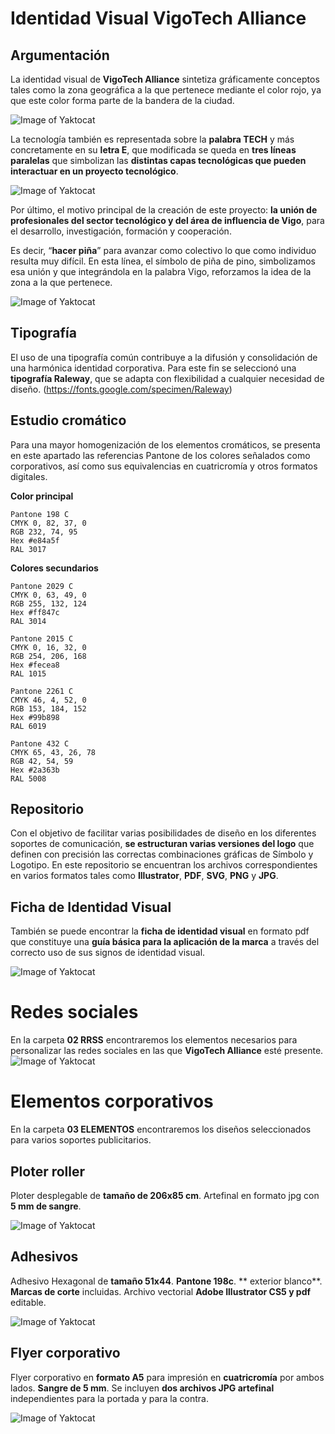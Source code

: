 # Identidad Visual VigoTech Alliance

## Argumentación

La identidad visual de **VigoTech Alliance** sintetiza gráficamente conceptos tales como la zona geográfica a la que pertenece mediante el color rojo, ya que este color forma parte de la bandera de la ciudad.

![Image of Yaktocat](https://github.com/VigoTech/design/blob/master/i/p03.jpg?raw=true)


La tecnología también es representada sobre la **palabra TECH** y más concretamente en su **letra E**, que modificada se queda en **tres líneas paralelas** que simbolizan las **distintas capas tecnológicas que pueden interactuar en un proyecto tecnológico**.

![Image of Yaktocat](https://github.com/VigoTech/design/blob/master/i/p01.jpg?raw=true)


Por último, el motivo principal de la creación de este proyecto: **la unión de profesionales del sector tecnológico y del área de influencia de Vigo**, para el desarrollo, investigación, formación y cooperación.  

Es decir, “**hacer piña**” para avanzar como colectivo lo que como individuo resulta muy difícil. En esta línea, el símbolo de piña de pino, simbolizamos esa unión y que integrándola en la palabra Vigo, reforzamos la idea de la zona a la que pertenece.

![Image of Yaktocat](https://github.com/VigoTech/design/blob/master/i/p02.jpg?raw=true)


## Tipografía

El uso de una tipografía común contribuye a la difusión y consolidación de una harmónica identidad corporativa. Para este fin se seleccionó una **tipografía Raleway**, que se adapta con flexibilidad a cualquier necesidad de diseño. (https://fonts.google.com/specimen/Raleway)


## Estudio cromático

Para una mayor homogenización de los elementos cromáticos, se presenta en este apartado las referencias Pantone de los colores señalados como corporativos, así como sus equivalencias en cuatricromía y otros formatos digitales.

**Color principal**
``` 
Pantone 198 C
CMYK 0, 82, 37, 0
RGB 232, 74, 95
Hex #e84a5f
RAL 3017
``` 
**Colores secundarios**
``` 
Pantone 2029 C
CMYK 0, 63, 49, 0
RGB 255, 132, 124
Hex #ff847c
RAL 3014

Pantone 2015 C
CMYK 0, 16, 32, 0
RGB 254, 206, 168
Hex #fecea8
RAL 1015

Pantone 2261 C
CMYK 46, 4, 52, 0
RGB 153, 184, 152
Hex #99b898
RAL 6019

Pantone 432 C
CMYK 65, 43, 26, 78
RGB 42, 54, 59
Hex #2a363b
RAL 5008
``` 


## Repositorio

Con el objetivo de facilitar varias posibilidades de diseño en los diferentes soportes de comunicación, **se estructuran varias versiones del logo** que definen con precisión las correctas combinaciones gráficas de Símbolo y Logotipo. En este repositorio se encuentran los archivos correspondientes en varios formatos tales como **Illustrator**, **PDF**, **SVG**, **PNG** y **JPG**.


## Ficha de Identidad Visual

También se puede encontrar la **ficha de identidad visual** en formato pdf que constituye una **guía básica para la aplicación de la marca** a través del correcto uso de sus signos de identidad visual. 

![Image of Yaktocat](https://github.com/VigoTech/design/blob/master/i/ficha-identidad-mq.png?raw=true)



# Redes sociales

En la carpeta **02 RRSS** encontraremos los elementos necesarios para personalizar las redes sociales en las que **VigoTech Alliance** esté presente.
![Image of Yaktocat](https://github.com/VigoTech/Design-elements/blob/master/i/Mock-up%20Perfil_twitter%202017.jpg?raw=true)


# Elementos corporativos

En la carpeta **03 ELEMENTOS** encontraremos los diseños seleccionados para varios soportes publicitarios.


## Ploter roller

Ploter desplegable de **tamaño de 206x85 cm**. Artefinal en formato jpg con **5 mm de sangre**. 

![Image of Yaktocat](https://github.com/VigoTech/Design-elements/blob/master/03%20ELEMENTOS/PLOTER%20CORPORATIVO/ROLLER%20206X85/01.jpg?raw=true)

## Adhesivos

Adhesivo Hexagonal de **tamaño 51x44**. **Pantone 198c**. ** exterior blanco**. **Marcas de corte** incluidas. Archivo vectorial **Adobe Illustrator CS5 y pdf** editable.

![Image of Yaktocat](https://github.com/VigoTech/Design-elements/blob/master/03%20ELEMENTOS/ADHESIVOS/HEXAGONAL%2051x44/Boceto.jpg?raw=true)

## Flyer corporativo

Flyer corporativo en **formato A5** para impresión en **cuatricromía** por ambos lados. **Sangre de 5 mm**. Se incluyen **dos archivos JPG artefinal** independientes para la portada y para la contra.

![Image of Yaktocat](https://github.com/VigoTech/Design-elements/blob/master/03%20ELEMENTOS/FLYER%20CORPORATIVO/boceto.jpg?raw=true)
